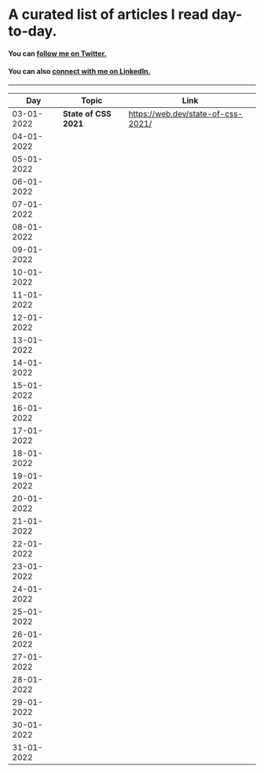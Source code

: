 # A curated list of articles I read day-to-day.

#### You can [follow me on Twitter.](https://twitter.com/syedsohan27)
#### You can also [connect with me on LinkedIn.](https://www.linkedin.com/in/syedsohan)

------------------------------------------------------------------------

| Day           | Topic         | Link          |
| ------------- | ------------- | ------------- |
| 03-01-2022    | **State of CSS 2021** | https://web.dev/state-of-css-2021/ |
| 04-01-2022    ||
| 05-01-2022    ||
| 06-01-2022    ||
| 07-01-2022    ||
| 08-01-2022    ||
| 09-01-2022    ||
| 10-01-2022    ||
| 11-01-2022    ||
| 12-01-2022    ||
| 13-01-2022    ||
| 14-01-2022    ||
| 15-01-2022    ||
| 16-01-2022    ||
| 17-01-2022    ||
| 18-01-2022    ||
| 19-01-2022    ||
| 20-01-2022    ||
| 21-01-2022    ||
| 22-01-2022    ||
| 23-01-2022    ||
| 24-01-2022    ||
| 25-01-2022    ||
| 26-01-2022    ||
| 27-01-2022    ||
| 28-01-2022    ||
| 29-01-2022    ||
| 30-01-2022    ||
| 31-01-2022    ||
